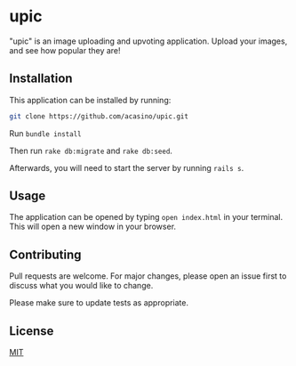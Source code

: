 # upic

"upic" is an image uploading and upvoting application. Upload your images, and see how popular they are!

## Installation

This application can be installed by running:

```bash
git clone https://github.com/acasino/upic.git
```

Run ```bundle install```

Then run ```rake db:migrate``` and ```rake db:seed```.

Afterwards, you will need to start the server by running ```rails s```.

## Usage

The application can be opened by typing ```open index.html``` in your terminal. This will open a new window in your browser.

## Contributing
Pull requests are welcome. For major changes, please open an issue first to discuss what you would like to change.

Please make sure to update tests as appropriate.

## License
[MIT](https://choosealicense.com/licenses/mit/)